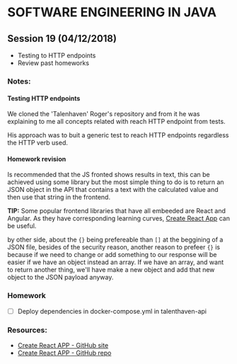 # SOFTWARE ENGINEERING IN JAVA

## Session 19 (04/12/2018)

- Testing to HTTP endpoints
- Review past homeworks

### Notes:

#### Testing HTTP endpoints

We cloned the 'Talenhaven' Roger's repository and from it he was explaining to me all concepts related with reach HTTP endpoint from tests.

His approach was to buit a generic test to reach HTTP endpoints regardless the HTTP verb used.

#### Homework revision

Is recommended that the JS fronted shows results in text, this can be achieved using some library but the most simple thing to do is to return an JSON object in the API that contains a text with the calculated value and then use that string in the frontend.

**TIP:** Some popular frontend libraries that have all embeeded are React and Angular. As they have corresponding learning curves, [Create React App][1] can be useful.

by other side, about the `{}` being prefereable than `[]` at the beggining of a JSON file, besides of the security reason, another reason to prefeer `{}` is because if we need to change or add something to our response will be easier if we have an object instead an array. If we have an array, and want to return another thing, we'll have make a new object and add that new object to the JSON payload anyway.

###  Homework

- [ ] Deploy dependencies in docker-compose.yml in talenthaven-api


### Resources:
- [Create React APP - GitHub site][1]
- [Create React APP - GitHub repo][2]

[1]: https://facebook.github.io/create-react-app/
[2]: https://github.com/facebook/create-react-app
